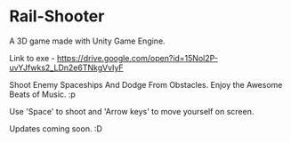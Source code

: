 # Rail-Shooter
A 3D game made with Unity Game Engine.

Link to exe - https://drive.google.com/open?id=15Nol2P-uvYJfwks2_LDn2e6TNkgVvIyF

Shoot Enemy Spaceships And Dodge From Obstacles.
Enjoy the Awesome Beats of Music. :p

Use 'Space' to shoot and 'Arrow keys' to move yourself on screen.

Updates coming soon. :D


